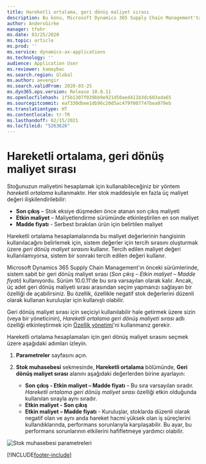 ```yaml
---
title: Hareketli ortalama, geri dönüş maliyet sırası
description: Bu konu, Microsoft Dynamics 365 Supply Chain Management'ta hareketli ortalama hesaplamaları için geri dönüş maliyet sıraları hakkında bilgi sağlar.
author: AndersGirke
manager: tfehr
ms.date: 03/25/2020
ms.topic: article
ms.prod: ''
ms.service: dynamics-ax-applications
ms.technology: ''
audience: Application User
ms.reviewer: kamaybac
ms.search.region: Global
ms.author: aevengir
ms.search.validFrom: 2020-03-25
ms.dyn365.ops.version: Release 10.0.11
ms.openlocfilehash: 1f5b1307f039bb9e921d50aed411b3dc603ada65
ms.sourcegitcommit: eaf330dbee1db96c20d5ac479f007747bea079eb
ms.translationtype: HT
ms.contentlocale: tr-TR
ms.lasthandoff: 02/15/2021
ms.locfileid: "5263626"
---
```

# <a name="moving-average-fallback-cost-sequence"></a>Hareketli ortalama, geri dönüş maliyet sırası

Stoğunuzun maliyetini hesaplamak için kullanabileceğiniz bir yöntem _hareketli ortalama_ kullanmaktır. Her stok maddesiyle en fazla üç maliyet değeri ilişkilendirilebilir:

- **Son çıkış** – Stok eksiye düşmeden önce atanan son çıkış maliyeti
- **Etkin maliyet** – Maliyetlendirme sürümünde etkinleştirilen en son maliyet
- **Madde fiyatı** - Serbest bırakılan ürün için belirtilen maliyet

Hareketli ortalama hesaplamalarında bu maliyet değerlerinin hangisinin kullanılacağını belirlemek için, sistem değerler için tercih sırasını oluşturmak üzere _geri dönüş maliyet sırasını_ kullanır. Tercih edilen maliyet değeri kullanılamıyorsa, sistem bir sonraki tercih edilen değeri kullanır.

Microsoft Dynamics 365 Supply Chain Management'ın önceki sürümlerinde, sistem sabit bir geri dönüş maliyet sırası (_Son çıkış – Etkin maliyet – Madde fiyatı_) kullanıyordu. Sürüm 10.0.11'de bu sıra varsayılan olarak kalır. Ancak, üç adet geri dönüş maliyeti sırası arasından seçim yapmanızı sağlayan bir özelliği de açabilirsiniz. Bu özellik, özellikle negatif stok değerlerini düzenli olarak kullanan kuruluşlar için kullanışlı olabilir.

Geri dönüş maliyet sırası için seçiciyi kullanılabilir hale getirmek üzere sizin (veya bir yöneticinin), _Hareketli ortalama geri dönüş maliyeti sırası_ adlı özelliği etkinleştirmek için [Özellik yönetimi](../../fin-ops-core/fin-ops/get-started/feature-management/feature-management-overview.md)'ni kullanmanız gerekir.

Hareketli ortalama hesaplamaları için geri dönüş maliyet sırasını seçmek üzere aşağıdaki adımları izleyin.

1. **Parametreler** sayfasını açın.
2. **Stok muhasebesi** sekmesinde, **Hareketli ortalama** bölümünde, **Geri dönüş maliyet sırası** alanını aşağıdaki değerlerden birine ayarlayın:

    - **Son çıkış - Etkin maliyet – Madde fiyatı** – Bu sıra varsayılan sıradır. _Hareketli ortalama geri dönüş maliyet sırası_ özelliği etkin olduğunda kullanılan sırayla aynı sıradır.
    - **Etkin maliyet - Son çıkış**
    - **Etkin maliyet – Madde fiyatı** - Kuruluşlar, stoklarda düzenli olarak negatif olan ve aynı anda hareket hacmi yüksek olan iş süreçlerini kullandıklarında, performans sorunlarıyla karşılaşabilir. Bu ayar, bu performans sorunlarının etkilerini hafifletmeye yardımcı olabilir.

![Stok muhasebesi parametreleri](media/inventory-accounting-parameters.png "Stok muhasebesi parametreleri")


[!INCLUDE[footer-include](../../includes/footer-banner.md)]